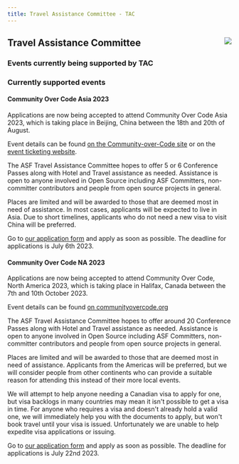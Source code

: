 ```yaml
---
title: Travel Assistance Committee - TAC
---
```


<div class="jumbotron">
<a href="https://www.apache.org/events/current-event.html"><img src="https://www.apache.org/events/current-event-125x125.png" style="float: right;"/></a>

## Travel Assistance Committee

### Events currently being supported by TAC

</div>

<a name="Index-Startingpoints"></a>

### Currently supported events

#### Community Over Code Asia 2023
Applications are now being accepted to attend Community Over Code Asia 2023,
which is taking place in Beijing, China between the 18th and 20th of August.

Event details can be found [on the Community-over-Code site](https://apachecon.com/acasia2023/)
or on the [event ticketing website](https://www.bagevent.com/event/8432178).

The ASF Travel Assistance Committee hopes to offer 5 or 6 Conference Passes 
along with Hotel and Travel assistance as needed. Assistance is open to 
anyone involved in Open Source including ASF Committers, non-committer 
contributors and people from open source projects in general.

Places are limited and will be awarded to those that are deemed most in need 
of assistance. In most cases, applicants will be expected to live in Asia.
Due to short timelines, applicants who do not need a new visa to visit China
will be preferred. 

Go to [our application form](https://tac-apply.apache.org) and apply as soon
as possible. The deadline for applications is July 6th 2023.

#### Community Over Code NA 2023
Applications are now being accepted to attend Community Over Code, North
America 2023, which is taking place in Halifax, Canada between the 7th and
10th October 2023.

Event details can be found [on communityovercode.org](https://communityovercode.org/)

The ASF Travel Assistance Committee hopes to offer around 20 Conference Passes 
along with Hotel and Travel assistance as needed. Assistance is open to 
anyone involved in Open Source including ASF Committers, non-committer 
contributors and people from open source projects in general.

Places are limited and will be awarded to those that are deemed most in need 
of assistance. Applicants from the Americas will be preferred, but we will
consider people from other continents who can provide a suitable reason
for attending this instead of their more local events.

We will attempt to help anyone needing a Canadian visa to apply for one, but
visa backlogs in many countries may mean it isn't possible to get a visa in 
time. For anyone who requires a visa and doesn't already hold a valid one,
we will immediately help you with the documents to apply, but won't book
travel until your visa is issued. Unfortunately we are unable to help
expedite visa applications or issuing.

Go to [our application form](https://tac-apply.apache.org) and apply as soon
as possible. The deadline for applications is July 22nd 2023.

</div>

